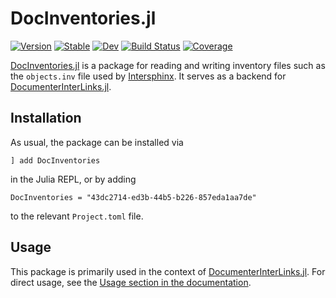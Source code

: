 # DocInventories.jl

[![Version](https://juliahub.com/docs/DocInventories/version.svg)](https://juliahub.com/ui/Packages/General/DocInventories)
[![Stable](https://img.shields.io/badge/docs-stable-blue.svg)](https://juliadocs.org/DocInventories.jl/)
[![Dev](https://img.shields.io/badge/docs-dev-blue.svg)](https://juliadocs.org/DocInventories.jl/dev)
[![Build Status](https://github.com/JuliaDocs/DocInventories.jl/workflows/CI/badge.svg)](https://github.com/JuliaDocs/DocInventories.jl/actions)
[![Coverage](https://codecov.io/gh/JuliaDocs/DocInventories.jl/branch/master/graph/badge.svg)](https://codecov.io/gh/JuliaDocs/DocInventories.jl)

[DocInventories.jl](https://github.com/JuliaDocs/DocInventories.jl#readme) is a package for reading and writing inventory files such as the `objects.inv` file used by [Intersphinx](https://www.sphinx-doc.org/en/master/usage/extensions/intersphinx.html). It serves as a backend for [DocumenterInterLinks.jl](https://github.com/JuliaDocs/DocumenterInterLinks.jl#readme).

## Installation

As usual, the package can be installed via

```
] add DocInventories
```

in the Julia REPL, or by adding

```
DocInventories = "43dc2714-ed3b-44b5-b226-857eda1aa7de"
```

to the relevant `Project.toml` file.


## Usage

This package is primarily used in the context of [DocumenterInterLinks.jl](https://github.com/JuliaDocs/DocumenterInterLinks.jl#readme). For direct usage, see the [Usage section in the documentation](https://juliadocs.org/DocInventories.jl/stable/usage/).
